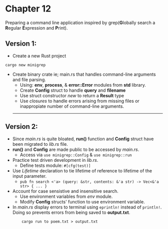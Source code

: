 # Chapter 12
 Preparing a command line application inspired by grep(**G**lobally search a **R**egular **E**xpression and **P**rint).

 ## Version 1:  
* Create a new Rust project
```console 
cargo new minigrep
```
* Create binary crate ie; main.rs that handles command-line arguments and file parsing.
    *  Using: **env**, **process**, & **error::Error** modules from **std** library.
    * Create **Config** struct to handle **query** and **filename**
    * Use struct constructor *new* to return a **Result** type 
    * Use *closures* to handle errors arising from missing files or inappropiate number of command-line arguments. 
  *  *  *  

 ## Version 2:
 * Since *main.rs* is quite bloated, **run()** function and **Config** struct have been migrated to *lib.rs* file.  
 * **run()** and **Config** are made public to be accessed by *main.rs*. 
    *   Access via `use minigrep::Config` & `use minigrep::run`
 * Practice test driven development in *lib.rs*.  
    * Define tests module: `#[cfg(test)]`
 * Use *Lifetime* declaration to tie lifetime of reference to lifetime of the input parameter.
    * `pub fn search <'a> (query: &str, contents: &'a str) -> Vec<&'a str> { ... }`
 * Account for case sensistive and insensitive search.
    * Use environment variables from *env* module.
    * Modify **Config** structs' function to use environment variable.
 * In *main.rs* display errors to terminal using `eprintln!` instead of `println!`. Doing so prevents errors from being saved to **output.txt**.
    ```console 
        cargo run to poem.txt > output.txt 
    ```

